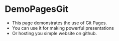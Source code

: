 # DemoPagesGit
<ul>
  <li>This page demonstrates the use of Git Pages. </li>
  <li>You can use it for making powerful presentations </li>
  <li>Or hosting you simple website on github.</li>
</ul>
